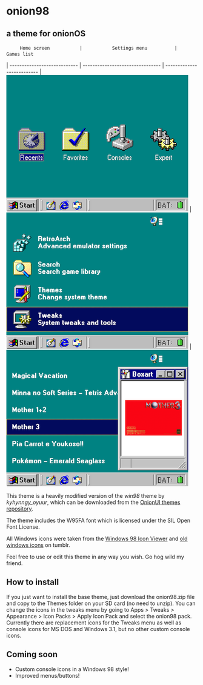 # onion98
## a theme for onionOS

         Home screen           |           Settings menu          |         Games list
| ---------------------------- | -------------------------------- | -------------------------- |
![home screen](./preview1.png) | ![settings menu](./preview2.png) | ![games list](./preview3.png)
  

This theme is a heavily modified version of the *win98* theme by _kyhynngy_oyuur_, which can be downloaded from the [OnionUI themes repository](https://github.com/OnionUI/Themes?tab=readme-ov-file).

The theme includes the W95FA font which is licensed under the SIL Open Font License.

All Windows icons were taken from the [Windows 98 Icon Viewer](https://win98icons.alexmeub.com/) and [old windows icons](https://oldwindowsicons.tumblr.com/) on tumblr. 

Feel free to use or edit this theme in any way you wish.  Go hog wild my friend.

## How to install
If you just want to install the base theme, just download the onion98.zip file and copy to the Themes folder on your SD card (no need to unzip).
You can change the icons in the tweaks menu by going to Apps > Tweaks > Appearance > Icon Packs > Apply Icon Pack and select the onion98 pack.
Currently there are replacement icons for the Tweaks menu as well as console icons for MS DOS and Windows 3.1, but no other custom console icons.

## Coming soon
- Custom console icons in a Windows 98 style!
- Improved menus/buttons!